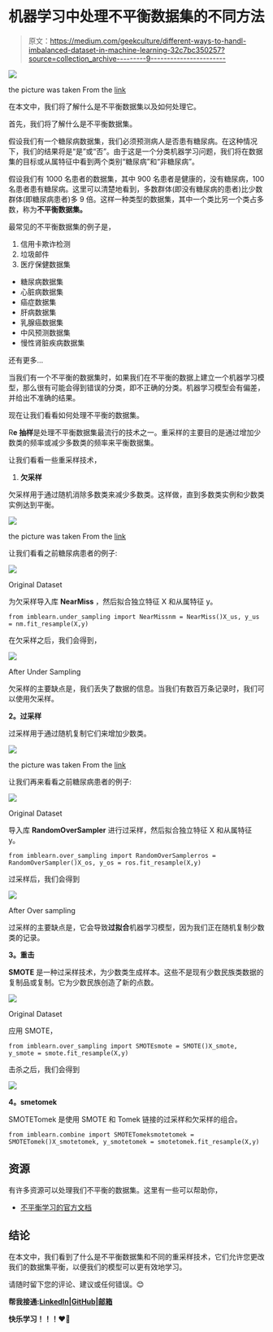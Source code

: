 # 机器学习中处理不平衡数据集的不同方法

> 原文：<https://medium.com/geekculture/different-ways-to-handl-imbalanced-dataset-in-machine-learning-32c7bc350257?source=collection_archive---------9----------------------->

![](img/53b10f25ad79f8be7382c227339fe04d.png)

the picture was taken From the [link](https://malecodependence.com/2013/01/31/one-sided-relationships-part-2/)

在本文中，我们将了解什么是不平衡数据集以及如何处理它。

首先，我们将了解什么是不平衡数据集。

假设我们有一个糖尿病数据集，我们必须预测病人是否患有糖尿病。在这种情况下，我们的结果将是“是”或“否”。由于这是一个分类机器学习问题，我们将在数据集的目标或从属特征中看到两个类别“糖尿病”和“非糖尿病”。

假设我们有 1000 名患者的数据集，其中 900 名患者是健康的，没有糖尿病，100 名患者患有糖尿病。这里可以清楚地看到，多数群体(即没有糖尿病的患者)比少数群体(即糖尿病患者)多 9 倍。这样一种类型的数据集，其中一个类比另一个类占多数，称为**不平衡数据集。**

最常见的不平衡数据集的例子是，

1.  信用卡欺诈检测
2.  垃圾邮件
3.  医疗保健数据集

*   糖尿病数据集
*   心脏病数据集
*   癌症数据集
*   肝病数据集
*   乳腺癌数据集
*   中风预测数据集
*   慢性肾脏疾病数据集

还有更多…

当我们有一个不平衡的数据集时，如果我们在不平衡的数据上建立一个机器学习模型，那么很有可能会得到错误的分类，即不正确的分类。机器学习模型会有偏差，并给出不准确的结果。

现在让我们看看如何处理不平衡的数据集。

R**e 抽样**是处理不平衡数据集最流行的技术之一。重采样的主要目的是通过增加少数类的频率或减少多数类的频率来平衡数据集。

让我们看看一些重采样技术，

1.  **欠采样**

欠采样用于通过随机消除多数类来减少多数类。这样做，直到多数类实例和少数类实例达到平衡。

![](img/a0d15e33eac5cba0dff94ae2705c959b.png)

the picture was taken From the [link](https://heartbeat.fritz.ai/resampling-to-properly-handle-imbalanced-datasets-in-machine-learning-64d82c16ceaa)

让我们看看之前糖尿病患者的例子:

![](img/18710231e251713c2dfefe22537c0ad6.png)

Original Dataset

为欠采样导入库 **NearMiss** ，然后拟合独立特征 X 和从属特征 y。

```
from imblearn.under_sampling import NearMissnm = NearMiss()X_us, y_us = nm.fit_resample(X,y)
```

在欠采样之后，我们会得到，

![](img/e32147fabe027c8d51bf88fa6d9ee790.png)

After Under Sampling

欠采样的主要缺点是，我们丢失了数据的信息。当我们有数百万条记录时，我们可以使用欠采样。

**2。过采样**

过采样用于通过随机复制它们来增加少数类。

![](img/f5825f19035f6ac6fcc6e61f3f0de9e0.png)

the picture was taken From the [link](https://heartbeat.fritz.ai/resampling-to-properly-handle-imbalanced-datasets-in-machine-learning-64d82c16ceaa)

让我们再来看看之前糖尿病患者的例子:

![](img/18710231e251713c2dfefe22537c0ad6.png)

Original Dataset

导入库 **RandomOverSampler** 进行过采样，然后拟合独立特征 X 和从属特征 y。

```
from imblearn.over_sampling import RandomOverSamplerros = RandomOverSampler()X_os, y_os = ros.fit_resample(X,y)
```

过采样后，我们会得到

![](img/44f81fbc42cca5418c13485cb894f375.png)

After Over sampling

过采样的主要缺点是，它会导致**过拟合**机器学习模型，因为我们正在随机复制少数类的记录。

**3。重击**

**SMOTE** 是一种过采样技术，为少数类生成样本。这些不是现有少数民族类数据的复制品或复制。它为少数民族创造了新的点数。

![](img/18710231e251713c2dfefe22537c0ad6.png)

Original Dataset

应用 SMOTE，

```
from imblearn.over_sampling import SMOTEsmote = SMOTE()X_smote, y_smote = smote.fit_resample(X,y)
```

击杀之后，我们会得到

![](img/44f81fbc42cca5418c13485cb894f375.png)

**4。smetomek**

SMOTETomek 是使用 SMOTE 和 Tomek 链接的过采样和欠采样的组合。

```
from imblearn.combine import SMOTETomeksmotetomek = SMOTETomek()X_smotetomek, y_smotetomek = smotetomek.fit_resample(X,y)
```

## **资源**

有许多资源可以处理我们不平衡的数据集。这里有一些可以帮助你，

*   [不平衡学习的官方文档](https://imbalanced-learn.org/stable/references/index.html)

## 结论

在本文中，我们看到了什么是不平衡数据集和不同的重采样技术，它们允许您更改我们的数据集平衡，以便我们的模型可以更有效地学习。

请随时留下您的评论、建议或任何错误。😊

**帮我接通:**[**LinkedIn**](https://www.linkedin.com/in/sagar-dhandare-a401271a3/)**|**[**GitHub**](https://github.com/SagarDhandare)**|**[**邮箱**](mailto:%20sagardhandare3@gmail.com)

**快乐学习！！！❤🥀**